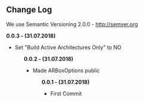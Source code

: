 <h2>Change Log</h2>

We use Semantic Versioning 2.0.0 - http://semver.org

<strong>0.0.3 - (31.07.2018) </strong>
<ul><li>Set "Build Active Architectures Only" to NO</li><ul>

<strong>0.0.2 - (31.07.2018) </strong>
<ul><li>Made ARBoxOptions public</li><ul>

<strong>0.0.1 - (31.07.2018) </strong>
<ul><li>First Commit</li><ul>
